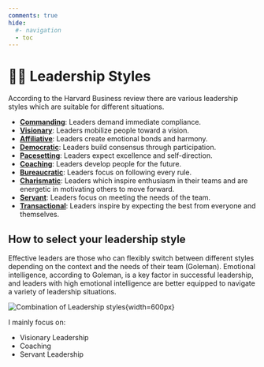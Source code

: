 ```yaml
---
comments: true
hide:
  #- navigation
  - toc
---
```

# 🦸‍♂️ Leadership Styles

According to the Harvard Business review there are various leadership styles which are suitable for different situations.

* [**Commanding**](commanding.md): Leaders demand immediate compliance.
* [**Visionary**](visionary.md): Leaders mobilize people toward a vision.
* [**Affiliative**](affiliative.md): Leaders create emotional bonds and harmony.
* [**Democratic**](democratic.md): Leaders build consensus through participation.
* [**Pacesetting**](pacesetting.md): Leaders expect excellence and self-direction.
* [**Coaching**](coaching.md): Leaders develop people for the future.
* [**Bureaucratic**](bureaucratic.md): Leaders focus on following every rule.
* [**Charismatic**](charismatic.md): Leaders which inspire enthusiasm in their teams and are energetic in motivating others to move forward.
* [**Servant**](servant.md): Leaders focus on meeting the needs of the team.
* [**Transactional**](transactional.md): Leaders inspire by expecting the best from everyone and themselves.

## How to select your leadership style

Effective leaders are those who can flexibly switch between different styles depending on the context and the needs of their team (Goleman). Emotional intelligence, according to Goleman, is a key factor in successful leadership, and leaders with high emotional intelligence are better equipped to navigate a variety of leadership situations.

![Combination of Leadership styles](../assets/leadership-styles-combination.png){width=600px}

I mainly focus on: 
- Visionary Leadership
- Coaching
- Servant Leadership
